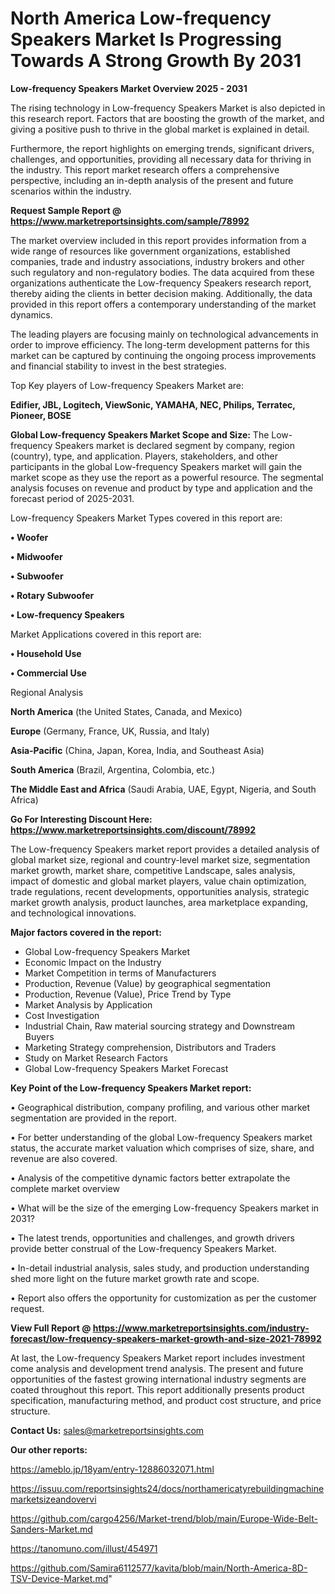   # North America Low-frequency Speakers Market Is Progressing Towards A Strong Growth By 2031

<Strong> Low-frequency Speakers Market Overview 2025 - 2031</strong>

The rising technology in Low-frequency Speakers Market is also depicted in this research report. Factors that are boosting the growth of the market, and giving a positive push to thrive in the global market is explained in detail.

Furthermore, the report highlights on emerging trends, significant drivers, challenges, and opportunities, providing all necessary data for thriving in the industry. This report market research offers a comprehensive perspective, including an in-depth analysis of the present and future scenarios within the industry.

<strong>Request Sample Report @ <a href=https://www.marketreportsinsights.com/sample/78992>https://www.marketreportsinsights.com/sample/78992</a></strong>

The market overview included in this report provides information from a wide range of resources like government organizations, established companies, trade and industry associations, industry brokers and other such regulatory and non-regulatory bodies. The data acquired from these organizations authenticate the Low-frequency Speakers research report, thereby aiding the clients in better decision making. Additionally, the data provided in this report offers a contemporary understanding of the market dynamics.

The leading players are focusing mainly on technological advancements in order to improve efficiency. The long-term development patterns for this market can be captured by continuing the ongoing process improvements and financial stability to invest in the best strategies.

Top Key players of Low-frequency Speakers Market are:

<strong>Edifier, JBL, Logitech, ViewSonic, YAMAHA, NEC, Philips, Terratec, Pioneer, BOSE</strong>

<strong><b>Global Low-frequency Speakers Market Scope and Size:</b></strong>
The Low-frequency Speakers market is declared segment by company, region (country), type, and application. Players, stakeholders, and other participants in the global Low-frequency Speakers market will gain the market scope as they use the report as a powerful resource. The segmental analysis focuses on revenue and product by type and application and the forecast period of 2025-2031.

Low-frequency Speakers Market Types covered in this report are:

<strong>• Woofer

• Midwoofer

• Subwoofer

• Rotary Subwoofer

• Low-frequency Speakers</strong>

Market Applications covered in this report are:

<strong>• Household Use

• Commercial Use</strong> 

Regional Analysis

<strong>North America</strong> (the United States, Canada, and Mexico)

<strong>Europe</strong> (Germany, France, UK, Russia, and Italy)

<strong>Asia-Pacific</strong> (China, Japan, Korea, India, and Southeast Asia)

<strong>South America</strong> (Brazil, Argentina, Colombia, etc.)

<strong>The Middle East and Africa</strong> (Saudi Arabia, UAE, Egypt, Nigeria, and South Africa)

<strong>Go For Interesting Discount Here: <a href=https://www.marketreportsinsights.com/discount/78992>https://www.marketreportsinsights.com/discount/78992</a></strong>

The Low-frequency Speakers market report provides a detailed analysis of global market size, regional and country-level market size, segmentation market growth, market share, competitive Landscape, sales analysis, impact of domestic and global market players, value chain optimization, trade regulations, recent developments, opportunities analysis, strategic market growth analysis, product launches, area marketplace expanding, and technological innovations.

<strong><b>Major factors covered in the report:</b></strong>
<ul>
  <li>Global Low-frequency Speakers Market </li>
  <li>Economic Impact on the Industry</li>
  <li>Market Competition in terms of Manufacturers</li>
  <li>Production, Revenue (Value) by geographical segmentation</li>
  <li>Production, Revenue (Value), Price Trend by Type</li>
  <li>Market Analysis by Application</li>
  <li>Cost Investigation</li>
  <li>Industrial Chain, Raw material sourcing strategy and Downstream Buyers</li>
  <li>Marketing Strategy comprehension, Distributors and Traders</li>
  <li>Study on Market Research Factors</li>
  <li>Global Low-frequency Speakers Market Forecast</li>
</ul>

<strong><b>Key Point of the Low-frequency Speakers Market report:</b></strong>

• Geographical distribution, company profiling, and various other market segmentation are provided in the report.

• For better understanding of the global Low-frequency Speakers market status, the accurate market valuation which comprises of size, share, and revenue are also covered.

• Analysis of the competitive dynamic factors better extrapolate the complete market overview

• What will be the size of the emerging Low-frequency Speakers market in 2031?

• The latest trends, opportunities and challenges, and growth drivers provide better construal of the Low-frequency Speakers Market.

• In-detail industrial analysis, sales study, and production understanding shed more light on the future market growth rate and scope.

• Report also offers the opportunity for customization as per the customer request.

<strong><b>View Full Report @ <a href=https://www.marketreportsinsights.com/industry-forecast/low-frequency-speakers-market-growth-and-size-2021-78992>https://www.marketreportsinsights.com/industry-forecast/low-frequency-speakers-market-growth-and-size-2021-78992</a></b></strong>


At last, the Low-frequency Speakers Market report includes investment come analysis and development trend analysis. The present and future opportunities of the fastest growing international industry segments are coated throughout this report. This report additionally presents product specification, manufacturing method, and product cost structure, and price structure.

<strong>Contact Us:</strong>
sales@marketreportsinsights.com

<strong>Our other reports:</strong>

<a href=https://ameblo.jp/18yam/entry-12886032071.html>https://ameblo.jp/18yam/entry-12886032071.html</a>

<a href=https://issuu.com/reportsinsights24/docs/northamericatyrebuildingmachinemarketsizeandovervi>https://issuu.com/reportsinsights24/docs/northamericatyrebuildingmachinemarketsizeandovervi</a>

<a href=https://github.com/cargo4256/Market-trend/blob/main/Europe-Wide-Belt-Sanders-Market.md>https://github.com/cargo4256/Market-trend/blob/main/Europe-Wide-Belt-Sanders-Market.md</a>

<a href=https://tanomuno.com/illust/454971>https://tanomuno.com/illust/454971</a>

<a href=https://github.com/Samira6112577/kavita/blob/main/North-America-8D-TSV-Device-Market.md>https://github.com/Samira6112577/kavita/blob/main/North-America-8D-TSV-Device-Market.md</a>"
